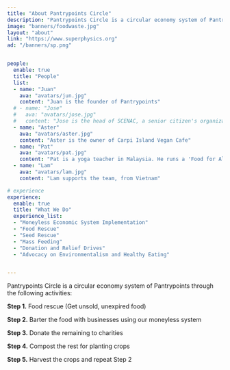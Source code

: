 ```yaml
---
title: "About Pantrypoints Circle"
description: "Pantrypoints Circle is a circular economy system of Pantrypoints"
image: "banners/foodwaste.jpg"
layout: "about"
link: "https://www.superphysics.org"
ad: "/banners/sp.png"


people:
  enable: true
  title: "People"
  list:
  - name: "Juan"
    ava: "avatars/jun.jpg"
    content: "Juan is the founder of Pantrypoints"
  # - name: "Jose"
  #   ava: "avatars/jose.jpg"  
  #   content: "Jose is the head of SCENAC, a senior citizen's organization"
  - name: "Aster"
    ava: "avatars/aster.jpg"  
    content: "Aster is the owner of Carpi Island Vegan Cafe"
  - name: "Pat"
    ava: "avatars/pat.jpg"  
    content: "Pat is a yoga teacher in Malaysia. He runs a 'Food for All Program' in Thailand and the Philippines"
  - name: "Lam"
    ava: "avatars/lam.jpg"  
    content: "Lam supports the team, from Vietnam"

# experience
experience:
  enable: true
  title: "What We Do"
  experience_list:
  - "Moneyless Economic System Implementation"
  - "Food Rescue"
  - "Seed Rescue"
  - "Mass Feeding"
  - "Donation and Relief Drives"
  - "Advocacy on Environmentalism and Healthy Eating"


---
```


Pantrypoints Circle is a circular economy system of Pantrypoints through the following activities:

**Step 1.** Food rescue (Get unsold, unexpired food)

**Step 2.** Barter the food with businesses using our moneyless system

**Step 3.** Donate the remaining to charities

**Step 4.** Compost the rest for planting crops

**Step 5.** Harvest the crops and repeat Step 2


